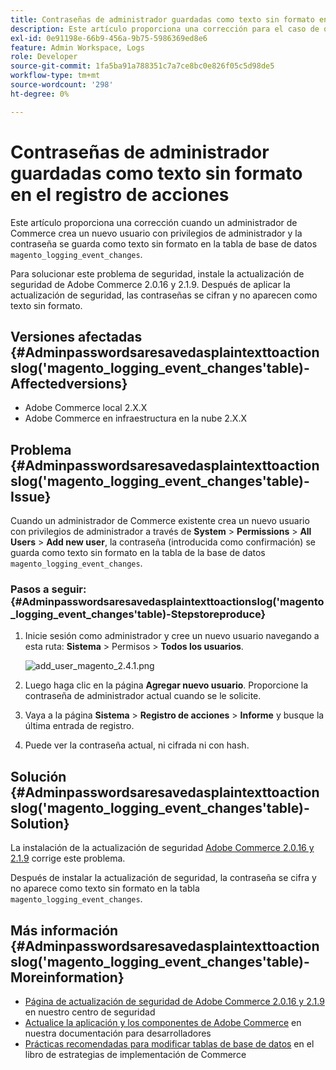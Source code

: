 ```yaml
---
title: Contraseñas de administrador guardadas como texto sin formato en el registro de acciones
description: Este artículo proporciona una corrección para el caso de que un administrador de Commerce cree un nuevo usuario con privilegios de administrador y la contraseña se guarde como texto sin formato en la tabla de base de datos magento_logging_event_changes.
exl-id: 0e91198e-66b9-456a-9b75-5986369ed8e6
feature: Admin Workspace, Logs
role: Developer
source-git-commit: 1fa5ba91a788351c7a7ce8bc0e826f05c5d98de5
workflow-type: tm+mt
source-wordcount: '298'
ht-degree: 0%

---
```


# Contraseñas de administrador guardadas como texto sin formato en el registro de acciones

Este artículo proporciona una corrección cuando un administrador de Commerce crea un nuevo usuario con privilegios de administrador y la contraseña se guarda como texto sin formato en la tabla de base de datos `magento_logging_event_changes`.

Para solucionar este problema de seguridad, instale la actualización de seguridad de Adobe Commerce 2.0.16 y 2.1.9. Después de aplicar la actualización de seguridad, las contraseñas se cifran y no aparecen como texto sin formato.

## Versiones afectadas {#Adminpasswordsaresavedasplaintexttoactionslog('magento_logging_event_changes'table)-Affectedversions}

* Adobe Commerce local 2.X.X
* Adobe Commerce en infraestructura en la nube 2.X.X

## Problema {#Adminpasswordsaresavedasplaintexttoactionslog('magento_logging_event_changes'table)-Issue}

Cuando un administrador de Commerce existente crea un nuevo usuario con privilegios de administrador a través de **System** > **Permissions** > **All Users** > **Add new user**, la contraseña (introducida como confirmación) se guarda como texto sin formato en la tabla de la base de datos `magento_logging_event_changes`.

### Pasos a seguir: {#Adminpasswordsaresavedasplaintexttoactionslog('magento_logging_event_changes'table)-Stepstoreproduce}

1. Inicie sesión como administrador y cree un nuevo usuario navegando a esta ruta: **Sistema** > Permisos > **Todos los usuarios**.

   ![add_user_magento_2.4.1.png](assets/add_user_magento_2.4.1.png)

1. Luego haga clic en la página **Agregar nuevo usuario**. Proporcione la contraseña de administrador actual cuando se le solicite.
1. Vaya a la página **Sistema** > **Registro de acciones** > **Informe** y busque la última entrada de registro.
1. Puede ver la contraseña actual, ni cifrada ni con hash.

## Solución {#Adminpasswordsaresavedasplaintexttoactionslog('magento_logging_event_changes'table)-Solution}

La instalación de la actualización de seguridad [Adobe Commerce 2.0.16 y 2.1.9](https://magento.com/security/patches/magento-2016-and-219-security-update) corrige este problema.

Después de instalar la actualización de seguridad, la contraseña se cifra y no aparece como texto sin formato en la tabla `magento_logging_event_changes`.

## Más información {#Adminpasswordsaresavedasplaintexttoactionslog('magento_logging_event_changes'table)-Moreinformation}

* [Página de actualización de seguridad de Adobe Commerce 2.0.16 y 2.1.9](https://magento.com/security/patches/magento-2016-and-219-security-update) en nuestro centro de seguridad
* [Actualice la aplicación y los componentes de Adobe Commerce](https://experienceleague.adobe.com/docs/commerce-operations/upgrade-guide/overview.html?lang=es) en nuestra documentación para desarrolladores
* [Prácticas recomendadas para modificar tablas de base de datos](https://experienceleague.adobe.com/es/docs/commerce-operations/implementation-playbook/best-practices/development/modifying-core-and-third-party-tables#why-adobe-recommends-avoiding-modifications) en el libro de estrategias de implementación de Commerce
